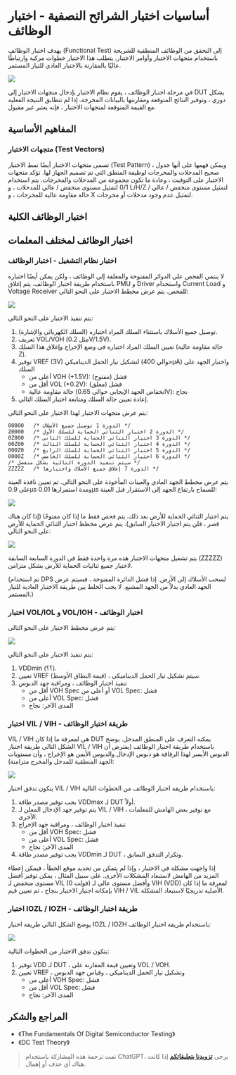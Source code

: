 # أساسيات اختبار الشرائح النصفية - اختبار الوظائف

يهدف اختبار الوظائف (Functional Test) إلى التحقق من الوظائف المنطقية للشريحة باستخدام متجهات الاختبار وأوامر الاختبار. يتطلب هذا الاختبار خطوات مركبة وارتباطًا عاليًا بالمقارنة بالاختبار العادي للتيار المستمر.

![](https://wiki-media-1253965369.cos.ap-guangzhou.myqcloud.com/img/20220807004113.png)

في مرحلة اختبار الوظائف ، يقوم نظام الاختبار بإدخال متجهات الاختبار إلى DUT بشكل دوري ، وتوفير النتائج المتوقعة ومقارنتها بالبيانات المخرجة. إذا لم تتطابق النتيجة الفعلية مع القيمة المتوقعة لمتجهات الاختبار ، فإنه يعتبر غير مقبول.

## المفاهيم الأساسية

### متجهات الاختبار (Test Vectors)

تسمى متجهات الاختبار أيضًا نمط الاختبار (Test Pattern) ، ويمكن فهمها على أنها جدول صحيح المدخلات والمخرجات لوظيفة المنطق التي تم تصميم الجهاز لها. تؤكد متجهات الاختبار على التوقيت ، وعادة ما تكون مجموعة من المدخلات والمخرجات. يتم استخدام 0/1 لتمثيل مستوى منخفض / عالي للمدخلات ، و L/H/Z لتمثيل مستوى منخفض / عالي / حالة مقاومة عالية للمخرجات ، و X لتمثيل عدم وجود مدخلات أو مخرجات.

## اختبار الوظائف الكلية

## اختبار الوظائف لمختلف المعلمات

### اختبار نظام التشغيل - اختبار الوظائف

لا ينتمي الفحص على الدوائر المفتوحة والمغلقة إلى الوظائف ، ولكن يمكن أيضًا اختباره باستخدام طريقة اختبار الوظائف. يتم إغلاق PMU و Driver واستخدام Current Load و Voltage Receiver للفحص. يتم عرض مخطط الاختبار على النحو التالي:

![](https://wiki-media-1253965369.cos.ap-guangzhou.myqcloud.com/img/20220802192823.png)

يتم تنفيذ الاختبار على النحو التالي:

1. توصيل جميع الأسلاك باستثناء السلك المراد اختباره (السلك الكهربائي والإشارة).
2. تعريف VOL/VOH (مثل 0.2V/1.5V).
3. تعيين السلك المراد اختباره في وضع الإخراج وإغلاق هذا السلك (حالة مقاومة عالية Z).
4. توفير VREF (3V) لتشكيل تيار الحمل الديناميكي (حوالي 400µA) واختبار الجهد على السلك
   - أعلى من VOH (+1.5V): فشل (مفتوح)
   - أقل من VOL (+0.2V): فشل (مغلق)
   - حالة مقاومة عالية (انخفاض الجهد الإيجابي حوالي 0.65V): نجاح
5. إعادة تعيين حالة السلك ومتابعة اختبار السلك التالي.

يتم عرض متجهات الاختبار لهذا الاختبار على النحو التالي:

```
00000   /* الدورة 1 توصيل جميع الأسلاك */
Z0000   /* الدورة 2 اختبار الثنائي الحماية للسلك الأول */
0Z000   /* الدورة 3 اختبار الثنائي الحماية للسلك الثاني */
00Z00   /* الدورة 4 اختبار الثنائي الحماية للسلك الثالث */
000Z0   /* الدورة 5 اختبار الثنائي الحماية للسلك الرابع */
0000Z   /* الدورة 6 اختبار الثنائي الحماية للسلك الخامس */
/* سيتم تنفيذ الدورة التالية بشكل منفصل */
ZZZZZ   /* الدورة 7 إغلاق جميع الأسلاك واختبارها */
```

يتم عرض مخطط الجهد العادي والعينات المأخوذة على النحو التالي. تم تعيين نافذة العينة على 0.9µs ومدة استمرارها 0.01µs للسماح بارتفاع الجهد إلى الاستقرار قبل العينة:

![](https://wiki-media-1253965369.cos.ap-guangzhou.myqcloud.com/img/20220803011219.png)

يتم اختبار الثنائي الحماية للأرض بعد ذلك. يتم فحص فقط ما إذا كان مفتوحًا (إذا كان هناك قصر ، فلن يتم اجتياز الاختبار السابق). يتم عرض مخطط اختبار الثنائي الحماية للأرض على النحو التالي:

![](https://wiki-media-1253965369.cos.ap-guangzhou.myqcloud.com/img/20220803012747.png)

يتم تشغيل متجهات الاختبار هذه مرة واحدة فقط في الدورة السابعة السابقة (ZZZZZ) لاختبار جميع ثنائيات الحماية للأرض بشكل متزامن.

(تم استخدام DPS لسحب الأسلاك إلى الأرض. إذا فشل الدائرة المفتوحة ، فسيتم عرض الجهد العادي بدلاً من الجهد المشبع. لا يجب الخلط بين طريقة الاختبار العادية للتيار المستمر.) 

### اختبار VOL/IOL و VOL/IOH - اختبار الوظائف

يتم عرض مخطط الاختبار على النحو التالي:

![](https://wiki-media-1253965369.cos.ap-guangzhou.myqcloud.com/img/20220805151754.png)

يتم تنفيذ الاختبار على النحو التالي:

1. VDDmin (؟؟).
2. تعيين VREF (قيمة النطاق الأوسط) ، سيتم تشكيل تيار الحمل الديناميكي.
3. تنفيذ اختبار الوظائف ، ومراقبة جهد الدبوس
   - أقل من VOH Spec أو أعلى من VOL Spec: فشل
   - أعلى من VOL Spec: فشل
   - المدى الآخر: نجاح

### اختبار VIL / VIH - طريقة اختبار الوظائف

VIL / VIH هي لمعرفة ما إذا كان DUT يمكنه التعرف على المنطق المدخل. يوضح الشكل التالي طريقة اختبار VIL / VIH باستخدام طريقة اختبار الوظائف (يفترض أن الدبوس الأيسر لهذا الرقاقة هو دبوس الإدخال والدبوس الأيمن هو الإخراج ، وأن مستويات الجهد المنطقية للمدخل والمخرج متزامنة):

![](https://wiki-media-1253965369.cos.ap-guangzhou.myqcloud.com/img/20220803202212.png)

يتكون تدفق اختبار VIL / VIH باستخدام طريقة اختبار الوظائف من الخطوات التالية:

1. يجب توفير مصدر طاقة VDDmax لـ DUT أولاً.
2. يتم توفير جهد الإدخال المعلن لـ VIL / VIH ، مع توفير بعض الهامش للمعلمات الأخرى.
3. تنفيذ اختبار الوظائف ، ومراقبة جهد الإخراج
   - أقل من VOH Spec: فشل
   - أعلى من VOL Spec: فشل
   - المدى الآخر: نجاح
4. يجب توفير مصدر طاقة VDDmin لـ DUT ، وتكرار التدفق السابق.

إذا واجهت مشكلة في الاختبار ، وإذا لم يتمكن من تحديد موقع الخطأ ، فيمكن إعطاء المزيد من الهامش لاستبعاد المشكلات الأخرى. على سبيل المثال ، يمكن توفير أفضل مستوى منخفض لـ VIL (0 فولت) وأفضل مستوى عالي لـ VIH (VDD) لمعرفة ما إذا كان بإمكانه اجتياز الاختبار بنجاح ، ثم تعيين قيم VIH / VIL الأصلية تدريجيًا لاستبعاد المشكلة.

### اختبار IOZL / IOZH - طريقة اختبار الوظائف

يوضح الشكل التالي طريقة اختبار IOZL / IOZH باستخدام طريقة اختبار الوظائف:

![](https://wiki-media-1253965369.cos.ap-guangzhou.myqcloud.com/img/20220805153515.png)

يتكون تدفق الاختبار من الخطوات التالية:

1. توفير VDD لـ DUT ، وتعيين قيمة المقارنة على VOL / VOH.
2. تعيين VREF ، وتشكيل تيار الحمل الديناميكي ، وقياس جهد الدبوس
   - أعلى من VOH Spec: فشل
   - أقل من VOL Spec: فشل
   - المدى الآخر: نجاح

## المراجع والشكر

- 《The Fundamentals Of Digital Semiconductor Testing》
- 《DC Test Theory》

> تمت ترجمة هذه المشاركة باستخدام ChatGPT، يرجى [**تزويدنا بتعليقاتكم**](https://github.com/linyuxuanlin/Wiki_MkDocs/issues/new) إذا كانت هناك أي حذف أو إهمال.